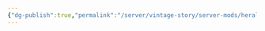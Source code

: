 ```yaml
---
{"dg-publish":true,"permalink":"/server/vintage-story/server-mods/heraldry-banners/","tags":["vs-up-to-date"],"noteIcon":""}
---
```


